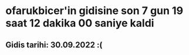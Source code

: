 # ofarukbicer'in gidisine son 7 gun 19 saat 12 dakika 00 saniye kaldi

## Gidis tarihi: 30.09.2022 :(